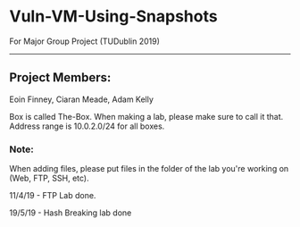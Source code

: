 # Vuln-VM-Using-Snapshots
For Major Group Project (TUDublin 2019)

---

## Project Members:
  Eoin Finney, 
  Ciaran Meade, 
  Adam Kelly
  

Box is called The-Box. When making a lab, please make sure to call it that. Address range is 10.0.2.0/24 for all boxes.


### Note: 
  When adding files, please put files in the folder of the lab you're working on (Web, FTP, SSH, etc).
  
  11/4/19 - FTP Lab done.
  
  19/5/19 - Hash Breaking lab done
